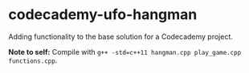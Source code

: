 # codecademy-ufo-hangman

Adding functionality to the base solution for a Codecademy project.

**Note to self:** Compile with `g++ -std=c++11 hangman.cpp play_game.cpp functions.cpp`.
